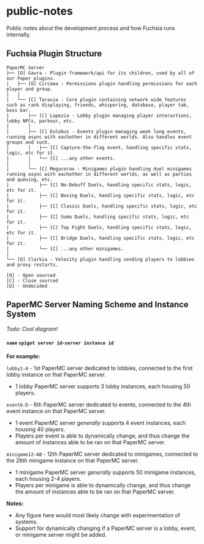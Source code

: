 # public-notes
Public notes about the development process and how Fuchsia runs internally.

## Fuchsia Plugin Structure
```
PaperMC Server
├── [O] Gaura - Plugin framework/api for its children, used by all of our Paper plugins.
|   ├── [O] Circaea - Permissions plugin handling permissions for each player and group.
|   |
|   └── [C] Taraxia - Core plugin containing network wide features such as rank displaying, friends, whispering, database, player tab, boss bar.
|       ├── [C] Lopezia - Lobby plugin managing player interactions, lobby NPCs, parkour, etc.
|       |
|       ├── [C] Eulobus - Events plugin managing week long events, running async with eachother in different worlds. Also handles event groups and such.
|       |   ├── [C] Capture-the-flag event, handling specific stats, logic, etc for it.
|       |   └── [C] ...any other events.
|       |
|       └── [C] Megacorax - Minigames plugin handling duel minigames running async with eachother in different worlds, as well as parties and queuing, etc.
|           ├── [C] No-Debuff Duels, handling specific stats, logic, etc for it.
|           ├── [C] Boxing Duels, handling specific stats, logic, etc for it.
|           ├── [C] Classic Duels, handling specific stats, logic, etc for it.
|           ├── [C] Sumo Duels, handling specific stats, logic, etc for it.
|           ├── [C] Top Fight Duels, handling specific stats, logic, etc for it.
|           ├── [C] Bridge Duels, handling specific stats, logic, etc for it.
|           └── [C] ...any other minigames.
|
└── [O] Clarkia - Velocity plugin handling sending players to lobbies and proxy restarts.

[O] - Open sourced
[C] - Close sourced
[U] - Undecided
```

## PaperMC Server Naming Scheme and Instance System
*Todo: Cool diagram!*

#### `name` `spigot server id`-`server instance id`

**For example:**

`lobby1-A` - 1st PaperMC server dedicated to lobbies, connected to the first lobby instance on that PaperMC server.  
- 1 lobby PaperMC server supports 3 lobby instances, each housing 50 players.

`event6-D` - 6th PaperMC server dedicated to events, connected to the 4th event instance on that PaperMC server.  
- 1 event PaperMC server *generally* supports 4 event instances, each housing 40 players.
- Players per event is able to dynamically change, and thus change the amount of instances able to be ran on that PaperMC server.

`minigame12-AB` - 12th PaperMC server dedicated to minigames, connected to the 28th minigame instance on that PaperMC server.  
- 1 minigame PaperMC server *generally* supports 50 minigame instances, each housing 2-4 players.
- Players per minigame is able to dynamically change, and thus change the amount of instances able to be ran on that PaperMC server.

**Notes:**
- Any figure here would most likely change with experimentation of systems.
- Support for dynamically changing if a PaperMC server is a lobby, event, or minigame server might be added.
